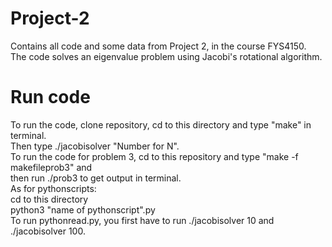 # Project-2
Contains all code and some data from Project 2, in the course FYS4150. <br>
The code solves an eigenvalue problem using Jacobi's rotational algorithm. <br> 


# Run code
To run the code, clone repository, cd to this directory and type "make" in terminal. <br>
Then type ./jacobisolver "Number for N". <br>
To run the code for problem 3, cd to this repository and type "make -f makefileprob3" and <br>
then run ./prob3 to get output in terminal. <br>
As for pythonscripts:  <br>
cd to this directory <br>
python3 "name of pythonscript".py <br>
To run pythonread.py, you first have to run ./jacobisolver 10 and ./jacobisolver 100. 


